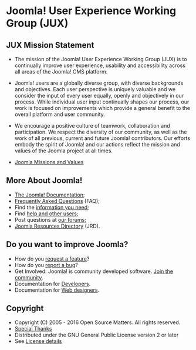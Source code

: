 Joomla! User Experience Working Group (JUX)
====================

JUX Mission Statement
---------------------
* The mission of the Joomla! User Experience Working Group (JUX) is to continually improve user experience, usability and accessibility across all areas of the Joomla! CMS platform.

* Joomla! users are a globally diverse group, with diverse backgrounds and objectives. Each user perspective is uniquely valuable and we consider the input of every user equally, openly and objectively in our process. While individual user input continually shapes our process, our work is focused on improvements which provide a general benefit to the overall platform and user community.

* We encourage a positive culture of teamwork, collaboration and participation. We respect the diversity of our community, as well as the work of all previous, current and future Joomla! contributors. Our efforts embody the spirit of Joomla! and our actions reflect the mission and values of the Joomla project at all times.

* [Joomla Missions and Values](https://www.joomla.org/about-joomla/the-project/mission-vision-and-values.html)


More About Joomla!
------------------
* [The Joomla! Documentation](https://docs.joomla.org/Main_Page);
* [Frequently Asked Questions](https://docs.joomla.org/Category:FAQ) (FAQ);
* Find the [information you need](https://docs.joomla.org/Start_here);
* Find [help and other users](https://www.joomla.org/about-joomla/create-and-share.html);
* Post questions at [our forums](http://forum.joomla.org);
* [Joomla Resources Directory](http://resources.joomla.org/) (JRD).


Do you want to improve Joomla?
--------------------
* How do you [request a feature](https://docs.joomla.org/How_do_you_request_a_feature%3F)?
* How do you [report a bug](https://docs.joomla.org/Filing_bugs_and_issues)?
* Get Involved: Joomla! is community developed software. [Join the community](https://volunteers.joomla.org/).
* Documentation for [Developers](https://docs.joomla.org/Developers).
* Documentation for [Web designers](https://docs.joomla.org/Web_designers).

Copyright
---------------------
* Copyright (C) 2005 - 2016 Open Source Matters. All rights reserved.
* [Special Thanks](https://docs.joomla.org/Joomla!_Credits_and_Thanks)
* Distributed under the GNU General Public License version 2 or later
* See [License details](https://docs.joomla.org/Joomla_Licenses)
